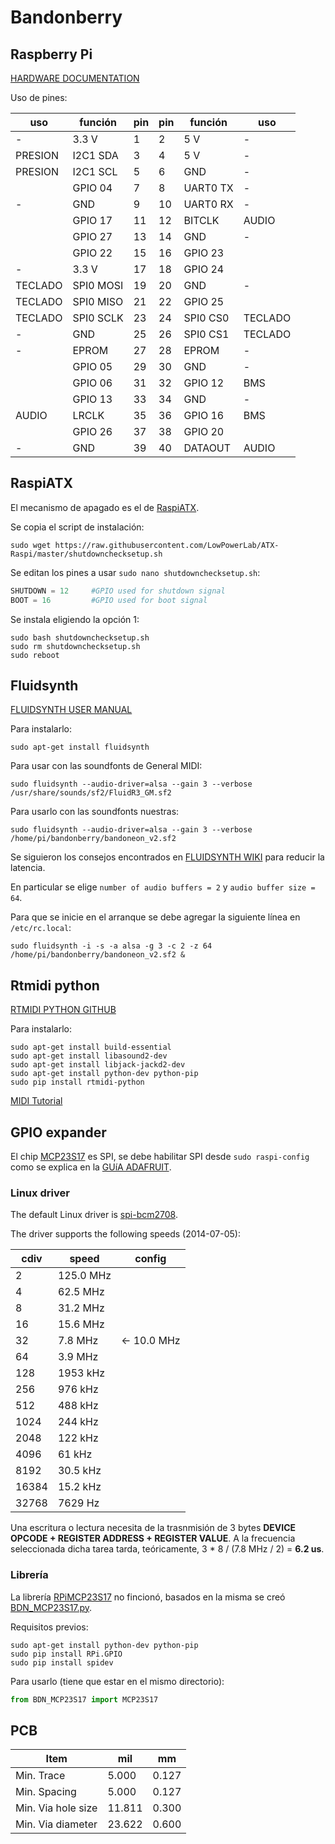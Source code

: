 # Bandonberry

## Raspberry Pi

[HARDWARE DOCUMENTATION](https://www.raspberrypi.org/documentation/hardware/raspberrypi/README.md)

Uso de pines:

|uso          |función        |pin     |pin     |función     |uso       |
|-------------|---------------|--------|--------|------------|----------|
|-            |3.3 V          |1       |2       |5 V         |-         | 
|PRESION      |I2C1 SDA       |3       |4       |5 V         |-         | 
|PRESION      |I2C1 SCL       |5       |6       |GND         |-         | 
|             |GPIO 04        |7       |8       |UART0 TX    |-         | 
|-            |GND            |9       |10      |UART0 RX    |-         | 
|             |GPIO 17        |11      |12      |BITCLK      |AUDIO     |
|             |GPIO 27        |13      |14      |GND         |-         |
|             |GPIO 22        |15      |16      |GPIO 23     |          |
|-            |3.3 V          |17      |18      |GPIO 24     |          |
|TECLADO      |SPI0 MOSI      |19      |20      |GND         |-         |
|TECLADO      |SPI0 MISO      |21      |22      |GPIO 25     |          |
|TECLADO      |SPI0 SCLK      |23      |24      |SPI0 CS0    |TECLADO   |
|-            |GND            |25      |26      |SPI0 CS1    |TECLADO   |
|-            |EPROM          |27      |28      |EPROM       |-         |
|             |GPIO 05        |29      |30      |GND         |-         |
|             |GPIO 06        |31      |32      |GPIO 12     |BMS       |
|             |GPIO 13        |33      |34      |GND         |-         |
|AUDIO        |LRCLK          |35      |36      |GPIO 16     |BMS       |
|             |GPIO 26        |37      |38      |GPIO 20     |          |
|-            |GND            |39      |40      |DATAOUT     |AUDIO     | 

## RaspiATX

El mecanismo de apagado es el de [RaspiATX](https://github.com/LowPowerLab/ATX-Raspi).

Se copia el script de instalación: 
```
sudo wget https://raw.githubusercontent.com/LowPowerLab/ATX-Raspi/master/shutdownchecksetup.sh
```
Se editan los pines a usar ```sudo nano shutdownchecksetup.sh```:
```Python
SHUTDOWN = 12     #GPIO used for shutdown signal
BOOT = 16         #GPIO used for boot signal
```
Se instala eligiendo la opción 1:
```
sudo bash shutdownchecksetup.sh
sudo rm shutdownchecksetup.sh
sudo reboot
```

## Fluidsynth

[FLUIDSYNTH USER MANUAL](https://github.com/FluidSynth/fluidsynth/wiki/UserManual)

Para instalarlo:
```
sudo apt-get install fluidsynth
```
Para usar con las soundfonts de General MIDI:
```
sudo fluidsynth --audio-driver=alsa --gain 3 --verbose /usr/share/sounds/sf2/FluidR3_GM.sf2
```
Para usarlo con las soundfonts nuestras:
```
sudo fluidsynth --audio-driver=alsa --gain 3 --verbose /home/pi/bandonberry/bandoneon_v2.sf2
```

Se siguieron los consejos encontrados en [FLUIDSYNTH WIKI](https://sourceforge.net/p/fluidsynth/wiki/LowLatency/) para reducir la latencia.

En particular se elige ```number of audio buffers = 2``` y ```audio buffer size = 64```.

Para que se inicie en el arranque se debe agregar la siguiente línea en ```/etc/rc.local```:
```
sudo fluidsynth -i -s -a alsa -g 3 -c 2 -z 64 /home/pi/bandonberry/bandoneon_v2.sf2 &
```

## Rtmidi python

[RTMIDI PYTHON GITHUB](https://github.com/superquadratic/rtmidi-python)

Para instalarlo:
```
sudo apt-get install build-essential
sudo apt-get install libasound2-dev
sudo apt-get install libjack-jackd2-dev
sudo apt-get install python-dev python-pip
sudo pip install rtmidi-python
```

[MIDI Tutorial](http://www.music-software-development.com/midi-tutorial.html)

## GPIO expander

El chip [MCP23S17](http://ww1.microchip.com/downloads/en/DeviceDoc/20001952C.pdf) es SPI, se debe habilitar SPI desde ```sudo raspi-config``` como se explica en la [GUíA ADAFRUIT](https://learn.adafruit.com/adafruits-raspberry-pi-lesson-4-gpio-setup/configuring-spi).

### Linux driver

The default Linux driver is [spi-bcm2708](https://github.com/raspberrypi/linux/blob/rpi-3.12.y/drivers/spi/spi-bcm2708.c).

The driver supports the following speeds (2014-07-05):

|  cdiv|    speed|      config|
|------|---------|------------|
|     2|125.0 MHz|            |
|     4| 62.5 MHz|            |
|     8| 31.2 MHz|            |
|    16| 15.6 MHz|            |
|    32|  7.8 MHz| <- 10.0 MHz|
|    64|  3.9 MHz|            |
|   128| 1953 kHz|            |
|   256|  976 kHz|            |
|   512|  488 kHz|            |
|  1024|  244 kHz|            |
|  2048|  122 kHz|            |
|  4096|   61 kHz|            |
|  8192| 30.5 kHz|            |
| 16384| 15.2 kHz|            |
| 32768| 7629 Hz |            |

Una escritura o lectura necesita de la trasnmisión de 3 bytes **DEVICE OPCODE + REGISTER ADDRESS + REGISTER VALUE**.
A la frecuencia seleccionada dicha tarea tarda, teóricamente, 3 * 8 / (7.8 MHz / 2) = **6.2 us**.

### Librería

La librería [RPiMCP23S17](https://github.com/petrockblog/RPi-MCP23S17/blob/master/RPiMCP23S17/MCP23S17.py) no fincionó, basados en la misma se creó [BDN_MCP23S17.py](https://github.com/jebentancour/Bandonberry/blob/master/BDN_MCP23S17.py).

Requisitos previos:
```
sudo apt-get install python-dev python-pip
sudo pip install RPi.GPIO
sudo pip install spidev
```

Para usarlo (tiene que estar en el mismo directorio):
```Python
from BDN_MCP23S17 import MCP23S17
```

## PCB

|Item               |mil   |mm    |
|-------------------|------|------|
|Min. Trace         | 5.000|0.127 |
|Min. Spacing       | 5.000|0.127 |
|Min. Via hole size |11.811|0.300 |
|Min. Via diameter  |23.622|0.600 |
